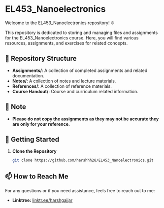 # EL453_Nanoelectronics

Welcome to the EL453_Nanoelectronics repository! 🌐

This repository is dedicated to storing and managing files and assignments for the EL453_Nanoelectronics course. Here, you will find various resources, assignments, and exercises for related concepts.

## 📁 Repository Structure

- **Assignments/**: A collection of completed assignments and related documentation.
- **Notes/**: A collection of notes and lecture materials.
- **References/**: A collection of reference materials.
- **Course Handout/**: Course and curriculum related information.

## 📝 Note

- **Please do not copy the assignments as they may not be accurate they are only for your reference.**

## 🚀 Getting Started

1. **Clone the Repository**
   ```bash
   git clone https://github.com/harshhh28/EL453_Nanoelectronics.git
   ```

## 📫 How to Reach Me

For any questions or if you need assistance, feels free to reach out to me:

- **Linktree:** [linktr.ee/harshgajjar](https://linktr.ee/harshgajjar)
